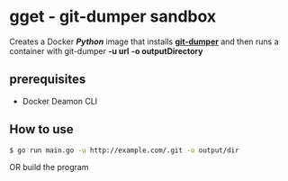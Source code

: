 # gget - git-dumper sandbox
Creates a Docker ***Python*** image that installs **[git-dumper]("https://github.com/arthaud/git-dumper")** and then runs a container with git-dumper **-u url** **-o outputDirectory**

## prerequisites

* Docker Deamon CLI

## How to use 
```bash
$ go run main.go -u http://example.com/.git -o output/dir
```
OR build the program